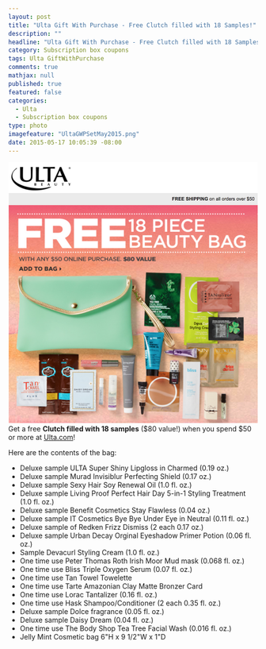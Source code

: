 ```yaml
---
layout: post
title: "Ulta Gift With Purchase - Free Clutch filled with 18 Samples!"
description: ""
headline: "Ulta Gift With Purchase - Free Clutch filled with 18 Samples!"
category: Subscription box coupons
tags: Ulta GiftWithPurchase
comments: true
mathjax: null
published: true
featured: false
categories: 
  - Ulta
  - Subscription box coupons
type: photo
imagefeature: "UltaGWPSetMay2015.png"
date: 2015-05-17 10:05:39 -08:00
---
```

![Ulta GWP Set May 2015](/images/UltaGWPSetMay2015.png)
Get a free <b>Clutch filled with 18 samples</b> ($80 value!) when you spend $50 or more at <a href="http://www.ulta.com/ulta/browse/productDetail.jsp?productId=xlsImpprod12292123&CID=33777992&ET_LID=FREE+18+Piece+Beauty+Bag&RID=581549697&CCID=ET_Wk1615_Sun_Pres">Ulta.com</a>!
<br>

Here are the contents of the bag:
<ul>
<li>Deluxe sample ULTA Super Shiny Lipgloss in Charmed (0.19 oz.)</li>
<li>Deluxe sample Murad Invisiblur Perfecting Shield (0.17 oz.)</li>
<li>Deluxe sample Sexy Hair Soy Renewal Oil (1.0 fl. oz.)</li>
<li>Deluxe sample Living Proof Perfect Hair Day 5-in-1 Styling Treatment (1.0 fl. oz.)</li>
<li>Deluxe sample Benefit Cosmetics Stay Flawless (0.04 oz.)</li>
<li>Deluxe sample IT Cosmetics Bye Bye Under Eye in Neutral (0.11 fl. oz.)</li>
<li>Deluxe sample of Redken Frizz Dismiss (2 each 0.17 oz.)</li>
<li>Deluxe sample Urban Decay Orginal Eyeshadow Primer Potion (0.06 fl. oz.)</li>
<li>Sample Devacurl Styling Cream (1.0 fl. oz.)</li>
<li>One time use Peter Thomas Roth Irish Moor Mud mask (0.068 fl. oz.)</li>
<li>One time use Bliss Triple Oxygen Serum (0.07 fl. oz.)</li>
<li>One time use Tan Towel Towelette</li>
<li>One time use Tarte Amazonian Clay Matte Bronzer Card</li>
<li>One time use Lorac Tantalizer (0.16 fl. oz.)</li>
<li>One time use Hask Shampoo/Conditioner (2 each 0.35 fl. oz.)</li>
<li>Deluxe sample Dolce fragrance (0.05 fl. oz.)</li>
<li>Deluxe sample Daisy Dream (0.04 fl. oz.)</li>
<li>One time use The Body Shop Tea Tree Facial Wash (0.016 fl. oz.)</li>
<li>Jelly Mint Cosmetic bag 6"H x 9 1/2"W x 1"D</li>
</ul>
